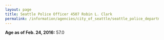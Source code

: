 ```yaml
---
layout: page
title: Seattle Police Officer 4507 Robin L. Clark
permalink: /information/agencies/city_of_seattle/seattle_police_department/copbook/4507/
---
```


**Age as of Feb. 24, 2016:** 57.0
